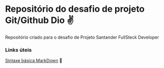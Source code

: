 # Repositório do desafio de projeto Git/Github Dio :v:

Repositório criado para o desafio de Projeto Santander FullSteck Developer



### Links úteis

[Sintaxe básica MarkDown](https://www.markdownguide.org/basic-syntax/) :link: